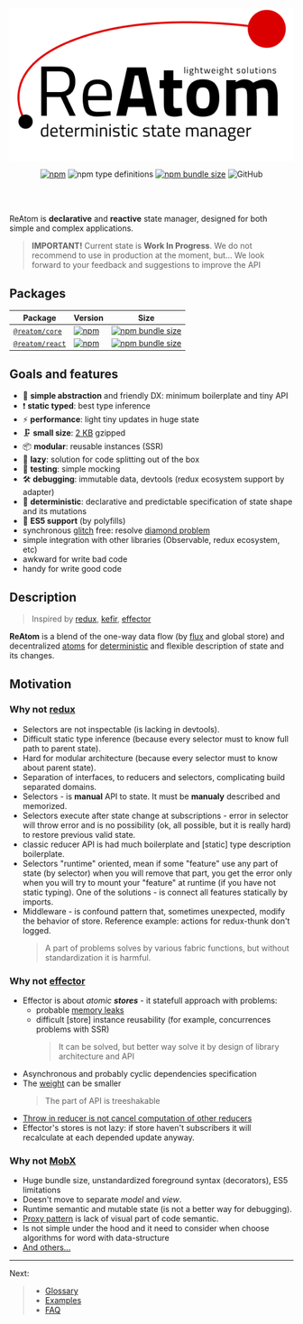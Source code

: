 <div align="center">
<br/>
<img src="docs/logos/logo.png" alt="reatom logo" align="center">

[![npm](https://img.shields.io/npm/v/@reatom/core?style=flat-square)](https://www.npmjs.com/package/@reatom/core)
![npm type definitions](https://img.shields.io/npm/types/@reatom/core?style=flat-square)
[![npm bundle size](https://img.shields.io/bundlephobia/minzip/@reatom/core?style=flat-square)](https://bundlephobia.com/result?p=@reatom/core)
![GitHub](https://img.shields.io/github/license/artalar/reatom?style=flat-square)

<br>
<br>
</div>

ReAtom is **declarative** and **reactive** state manager, designed for both simple and complex applications.

> **IMPORTANT!** Current state is **Work In Progress**. We do not recommend to use in production at the moment, but... We look forward to your feedback and suggestions to improve the API

## Packages
| Package | Version | Size
--------|---------|----
| [`@reatom/core`](packages/core) | [![npm](https://img.shields.io/npm/v/@reatom/core?style=flat-square)](https://www.npmjs.com/package/@reatom/core) | [![npm bundle size](https://img.shields.io/bundlephobia/minzip/@reatom/core?style=flat-square)](https://bundlephobia.com/result?p=@reatom/core)
| [`@reatom/react`](packages/react) | [![npm](https://img.shields.io/npm/v/@reatom/react?style=flat-square)](https://www.npmjs.com/package/@reatom/react) | [![npm bundle size](https://img.shields.io/bundlephobia/minzip/@reatom/react?style=flat-square)](https://bundlephobia.com/result?p=@reatom/react)

## Goals and features

- 🐣 **simple abstraction** and friendly DX: minimum boilerplate and tiny API
- ❗️ **static typed**: best type inference
- ⚡ **performance**: light tiny updates in huge state
- 🗜 **small size**: [2 KB](https://bundlephobia.com/result?p=@reatom/core) gzipped
- 📦 **modular**: reusable instances (SSR)
- 🍴 **lazy**: solution for code splitting out of the box
- 🧪 **testing**: simple mocking
- 🛠 **debugging**: immutable data, devtools (redux ecosystem support by adapter)
- 🔮 **deterministic**: declarative and predictable specification of state shape and its mutations
- 👴 **ES5 support** (by polyfills)
- synchronous [glitch](https://stackoverflow.com/questions/25139257/terminology-what-is-a-glitch-in-functional-reactive-programming-rx) free: resolve [diamond problem](https://github.com/artalar/reatom/blob/master/src/__tests__/diamond.ts)
- simple integration with other libraries (Observable, redux ecosystem, etc)
- awkward for write bad code
- handy for write good code

## Description

> Inspired by [redux](https://github.com/reduxjs/redux), [kefir](https://github.com/kefirjs/kefir), [effector](https://github.com/zerobias/effector)

**ReAtom** is a blend of the one-way data flow (by [flux](https://github.com/facebook/flux) and global store) and decentralized [atoms](https://github.com/calmm-js/kefir.atom/blob/master/README.md#related-work) for [deterministic](https://en.wikipedia.org/wiki/Deterministic_algorithm) and flexible description of state and its changes.

## Motivation

<!--

### State management Zen

// https://en.wikipedia.org/wiki/Zen_of_Python

Guiding principles of state manager:

- The model of state must be determined
- The changes of state must be determined

-->

### Why not [redux](https://github.com/reduxjs/redux)

- Selectors are not inspectable (is lacking in devtools).
- Difficult static type inference (because every selector must to know full path to parent state).
- Hard for modular architecture (because every selector must to know about parent state).
- Separation of interfaces, to reducers and selectors, complicating build separated domains.
- Selectors - is **manual** API to state. It must be **manualy** described and memorized.
- Selectors execute after state change at subscriptions - error in selector will throw error and is no possibility (ok, all possible, but it is really hard) to restore previous valid state.
- classic reducer API is had much boilerplate and [static] type description boilerplate.
- Selectors "runtime" oriented, mean if some "feature" use any part of state (by selector) when you will remove that part, you get the error only when you will try to mount your "feature" at runtime (if you have not static typing). One of the solutions - is connect all features statically by imports.
- Middleware - is confound pattern that, sometimes unexpected, modify the behavior of store. Reference example: actions for redux-thunk don't logged.
  <!-- - Memorized selectors is extra computations by default, but it is defenetly unnecessary in SSR -->
  > A part of problems solves by various fabric functions, but without standardization it is harmful.

### Why not [effector](https://github.com/zerobias/effector)

- Effector is about _atomic **stores**_ - it statefull approach with problems:
  - probable [memory leaks](https://youtu.be/fbtElWjOXV0?t=1432)
  - difficult [store] instance reusability (for example, concurrences problems with SSR)
    > It can be solved, but better way solve it by design of library architecture and API
- Asynchronous and probably cyclic dependencies specification
- The [weight](https://bundlephobia.com/result?p=effector@20.1.2) can be smaller
  > The part of API is treeshakable
- [Throw in reducer is not cancel computation of other reducers](https://github.com/zerobias/effector/issues/90)
- Effector's stores is not lazy: if store haven't subscribers it will recalculate at each depended update anyway.

### Why not [MobX](https://github.com/mobxjs/mobx)

- Huge bundle size, unstandardized foreground syntax (decorators), ES5 limitations
- Doesn't move to separate _model_ and _view_.
- Runtime semantic and mutable state (is not a better way for debugging).
- [Proxy pattern](https://en.wikipedia.org/wiki/Proxy_pattern) is lack of visual part of code semantic.
- Is not simple under the hood and it need to consider when choose algorithms for word with data-structure
- [And others...](https://mobx.js.org/best/pitfalls.html)

---

Next:

> - <a href="https://artalar.github.io/reatom/#/glossary">Glossary</a>
> - <a href="https://artalar.github.io/reatom/#/examples">Examples</a>
> - <a href="https://artalar.github.io/reatom/#/faq">FAQ</a>
